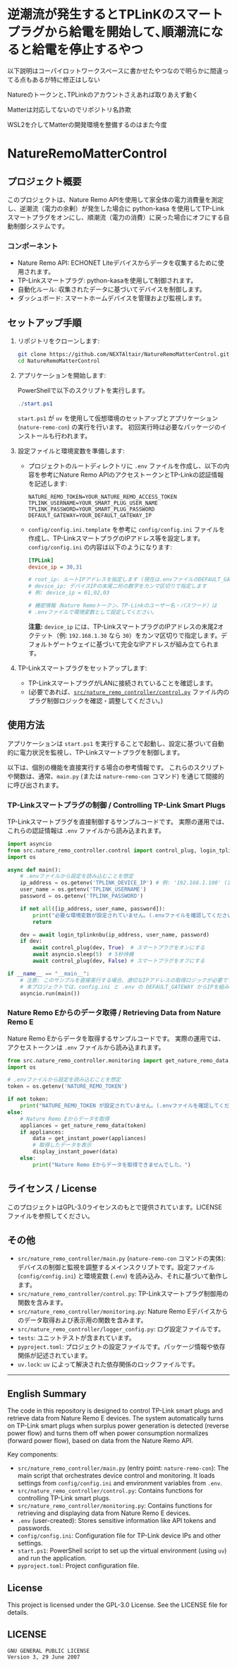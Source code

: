 # 逆潮流が発生するとTPLinKのスマートプラグから給電を開始して､順潮流になると給電を停止するやつ

以下説明はコーパイロットワークスペースに書かせたやつなので明らかに間違ってる点もあるが特に修正はしない

Natureのトークンと､TPLinkのアカウントさえあれば取りあえず動く

Matterは対応してないのでリポジトリ名詐欺

WSL2を介してMatterの開発環境を整備するのはまた今度

# NatureRemoMatterControl

## プロジェクト概要

このプロジェクトは、Nature Remo APIを使用して家全体の電力消費量を測定し、逆潮流（電力の余剰）が発生した場合に python-kasa を使用してTP-Linkスマートプラグをオンにし、順潮流（電力の消費）に戻った場合にオフにする自動制御システムです。

### コンポーネント

- Nature Remo API: ECHONET Liteデバイスからデータを収集するために使用されます。
- TP-Linkスマートプラグ: python-kasaを使用して制御されます。
- 自動化ルール: 収集されたデータに基づいてデバイスを制御します。
- ダッシュボード: スマートホームデバイスを管理および監視します。

## セットアップ手順

1. リポジトリをクローンします:

    ```sh
    git clone https://github.com/NEXTAltair/NatureRemoMatterControl.git
    cd NatureRemoMatterControl
    ```

2. アプリケーションを開始します:

    PowerShellで以下のスクリプトを実行します。

    ```powershell
    ./start.ps1
    ```

    `start.ps1` が `uv` を使用して仮想環境のセットアップとアプリケーション (`nature-remo-con`) の実行を行います。
    初回実行時は必要なパッケージのインストールも行われます。

3. 設定ファイルと環境変数を準備します:

    - プロジェクトのルートディレクトリに `.env` ファイルを作成し、以下の内容を参考にNature Remo APIのアクセストークンとTP-Linkの認証情報を記述します:

        ```env
        NATURE_REMO_TOKEN=YOUR_NATURE_REMO_ACCESS_TOKEN
        TPLINK_USERNAME=YOUR_SMART_PLUG_USER_NAME
        TPLINK_PASSWORD=YOUR_SMART_PLUG_PASSWORD
        DEFAULT_GATEWAY=YOUR_DEFAULT_GATEWAY_IP
        ```

    - `config/config.ini.template` を参考に `config/config.ini` ファイルを作成し、TP-LinkスマートプラグのIPアドレス等を設定します。
      `config/config.ini` の内容は以下のようになります:

        ```ini
        [TPLink]
        device_ip = 30,31

        # root_ip: ルートIPアドレスを指定します (現在は.envファイルのDEFAULT_GATEWAYを使用)
        # device_ip: デバイスIPの末尾二桁の数字をカンマ区切りで指定します
        # 例: device_ip = 01,02,03

        # 機密情報（Nature Remoトークン、TP-Linkのユーザー名・パスワード）は
        # .envファイルで環境変数として設定してください。
        ```
        **注意:** `device_ip` には、TP-LinkスマートプラグのIPアドレスの末尾2オクテット（例: `192.168.1.30` なら `30`）をカンマ区切りで指定します。デフォルトゲートウェイに基づいて完全なIPアドレスが組み立てられます。

4. TP-Linkスマートプラグをセットアップします:

    - TP-LinkスマートプラグがLANに接続されていることを確認します。
    - (必要であれば、[`src/nature_remo_controller/control.py`](src/nature_remo_controller/control.py) ファイル内のプラグ制御ロジックを確認・調整してください。)

## 使用方法

アプリケーションは `start.ps1` を実行することで起動し、設定に基づいて自動的に電力状況を監視し、TP-Linkスマートプラグを制御します。

以下は、個別の機能を直接実行する場合の参考情報です。
これらのスクリプトや関数は、通常、`main.py` (または `nature-remo-con` コマンド) を通じて間接的に呼び出されます。

### TP-Linkスマートプラグの制御 / Controlling TP-Link Smart Plugs

TP-Linkスマートプラグを直接制御するサンプルコードです。
実際の運用では、これらの認証情報は `.env` ファイルから読み込まれます。

```python
import asyncio
from src.nature_remo_controller.control import control_plug, login_tplinknbu
import os

async def main():
    # .envファイルから設定を読み込むことを想定
    ip_address = os.getenv('TPLINK_DEVICE_IP') # 例: '192.168.1.100' (実際にはconfig.iniと.envから組み立てられる)
    user_name = os.getenv('TPLINK_USERNAME')
    password = os.getenv('TPLINK_PASSWORD')

    if not all([ip_address, user_name, password]):
        print("必要な環境変数が設定されていません。(.envファイルを確認してください)")
        return

    dev = await login_tplinknbu(ip_address, user_name, password)
    if dev:
        await control_plug(dev, True)  # スマートプラグをオンにする
        await asyncio.sleep(5)  # 5秒待機
        await control_plug(dev, False) # スマートプラグをオフにする

if __name__ == "__main__":
    # 注意: このサンプルを直接実行する場合、適切なIPアドレスの取得ロジックが必要です。
    # 本プロジェクトでは、config.ini と .env の DEFAULT_GATEWAY からIPを組み立てます。
    asyncio.run(main())
```

### Nature Remo Eからのデータ取得 / Retrieving Data from Nature Remo E

Nature Remo Eからデータを取得するサンプルコードです。
実際の運用では、アクセストークンは `.env` ファイルから読み込まれます。

```python
from src.nature_remo_controller.monitoring import get_nature_remo_data, get_instant_power, display_instant_power
import os

# .envファイルから設定を読み込むことを想定
token = os.getenv('NATURE_REMO_TOKEN')

if not token:
    print("NATURE_REMO_TOKEN が設定されていません。(.envファイルを確認してください)")
else:
    # Nature Remo Eからデータを取得
    appliances = get_nature_remo_data(token)
    if appliances:
        data = get_instant_power(appliances)
        # 取得したデータを表示
        display_instant_power(data)
    else:
        print("Nature Remo Eからデータを取得できませんでした。")

```

## ライセンス / License

このプロジェクトはGPL-3.0ライセンスのもとで提供されています。LICENSE ファイルを参照してください。

## その他

- `src/nature_remo_controller/main.py` (`nature-remo-con` コマンドの実体): デバイスの制御と監視を調整するメインスクリプトです。設定ファイル (`config/config.ini`) と環境変数 (`.env`) を読み込み、それに基づいて動作します。
- `src/nature_remo_controller/control.py`: TP-Linkスマートプラグ制御用の関数を含みます。
- `src/nature_remo_controller/monitoring.py`: Nature Remo Eデバイスからのデータ取得および表示用の関数を含みます。
- `src/nature_remo_controller/logger_config.py`: ログ設定ファイルです。
- `tests`: ユニットテストが含まれています。
- `pyproject.toml`: プロジェクトの設定ファイルです。パッケージ情報や依存関係が記述されています。
- `uv.lock`: `uv` によって解決された依存関係のロックファイルです。

---

## English Summary

The code in this repository is designed to control TP-Link smart plugs and retrieve data from Nature Remo E devices. The system automatically turns on TP-Link smart plugs when surplus power generation is detected (reverse power flow) and turns them off when power consumption normalizes (forward power flow), based on data from the Nature Remo API.

Key components:

- `src/nature_remo_controller/main.py` (entry point: `nature-remo-con`): The main script that orchestrates device control and monitoring. It loads settings from `config/config.ini` and environment variables from `.env`.
- `src/nature_remo_controller/control.py`: Contains functions for controlling TP-Link smart plugs.
- `src/nature_remo_controller/monitoring.py`: Contains functions for retrieving and displaying data from Nature Remo E devices.
- `.env` (user-created): Stores sensitive information like API tokens and passwords.
- `config/config.ini`: Configuration file for TP-Link device IPs and other settings.
- `start.ps1`: PowerShell script to set up the virtual environment (using `uv`) and run the application.
- `pyproject.toml`: Project configuration file.

## License

This project is licensed under the GPL-3.0 License. See the LICENSE file for details.

## LICENSE

```plaintext
GNU GENERAL PUBLIC LICENSE
Version 3, 29 June 2007
```
